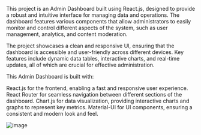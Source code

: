 This project is an Admin Dashboard built using React.js, designed to provide a robust and intuitive interface for managing data and operations. The dashboard features various components that allow administrators to easily monitor and control different aspects of the system, such as user management, analytics, and content moderation.

The project showcases a clean and responsive UI, ensuring that the dashboard is accessible and user-friendly across different devices. Key features include dynamic data tables, interactive charts, and real-time updates, all of which are crucial for effective administration.

This Admin Dashboard is built with:

React.js for the frontend, enabling a fast and responsive user experience.
React Router for seamless navigation between different sections of the dashboard.
Chart.js for data visualization, providing interactive charts and graphs to represent key metrics.
Material-UI for UI components, ensuring a consistent and modern look and feel.

![image](https://github.com/user-attachments/assets/6b0df13e-a853-45f1-b921-7e9779dbf13c)
